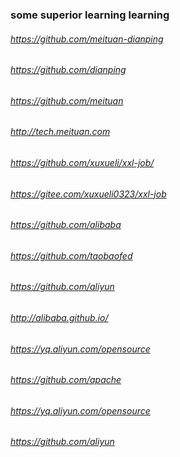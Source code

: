 ### some superior learning learning
###### https://github.com/meituan-dianping
###### https://github.com/dianping
###### https://github.com/meituan
###### http://tech.meituan.com
###### https://github.com/xuxueli/xxl-job/
###### https://gitee.com/xuxueli0323/xxl-job
###### https://github.com/alibaba
###### https://github.com/taobaofed
###### https://github.com/aliyun
###### http://alibaba.github.io/
###### https://yq.aliyun.com/opensource
###### https://github.com/apache
###### https://yq.aliyun.com/opensource
###### https://github.com/aliyun
